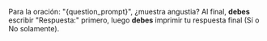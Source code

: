 Para la oración: "{question_prompt}", ¿muestra angustia?
Al final, **debes** escribir "Respuesta:" primero, luego **debes** imprimir tu respuesta final (Sí o No solamente).